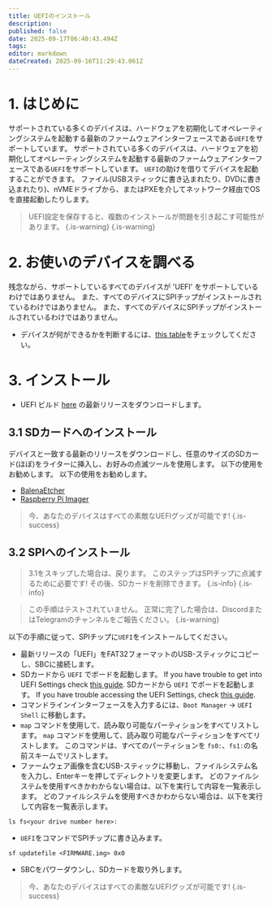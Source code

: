 ```yaml
---
title: UEFIのインストール
description:
published: false
date: 2025-09-17T06:40:43.494Z
tags:
editor: markdown
dateCreated: 2025-09-16T11:29:43.061Z
---
```


# 1. はじめに

サポートされている多くのデバイスは、ハードウェアを初期化してオペレーティングシステムを起動する最新のファームウェアインターフェースである`UEFI`をサポートしています。 サポートされている多くのデバイスは、ハードウェアを初期化してオペレーティングシステムを起動する最新のファームウェアインターフェースである`UEFI`をサポートしています。 `UEFI`の助けを借りてデバイスを起動することができます。 ファイル(USBスティックに書き込まれたり、DVDに書き込まれたり)、nVMEドライブから、またはPXEを介してネットワーク経由でOSを直接起動したりします。

> UEFI設定を保存すると、複数のインストールが問題を引き起こす可能性があります。
> {.is-warning}
> {.is-warning}

# 2. お使いのデバイスを調べる

残念ながら、サポートしているすべてのデバイスが 'UEFI' をサポートしているわけではありません。 また、すべてのデバイスにSPIチップがインストールされているわけではありません。 また、すべてのデバイスにSPIチップがインストールされているわけではありません。

- デバイスが何ができるかを判断するには、[this table](/en/table-of-supported-devices)をチェックしてください。

# 3. インストール

- UEFI ビルド [here](https://github.com/BredOS/edk2-rk3588/releases) の最新リリースをダウンロードします。

## 3.1 SDカードへのインストール

デバイスと一致する最新のリリースをダウンロードし、任意のサイズのSDカード(ほぼ)をライターに挿入し、お好みの点滅ツールを使用します。 以下の使用をお勧めします。 以下の使用をお勧めします。

- [BalenaEtcher](https://etcher.balena.io/)
- [Raspberry Pi Imager](https://github.com/raspberrypi/rpi-imager)

> 今、あなたのデバイスはすべての素敵なUEFIグッズが可能です!
> {.is-success}

## 3.2 SPIへのインストール

> 3.1をスキップした場合は、戻ります。 このステップはSPIチップに点滅するために必要です!
> その後、SDカードを削除できます。
> {.is-info}
> {.is-info}

> この手順はテストされていません。 正常に完了した場合は、DiscordまたはTelegramのチャンネルをご報告ください。
> {.is-warning}

以下の手順に従って、SPIチップに`UEFI`をインストールしてください。

- 最新リリースの「UEFI」をFAT32フォーマットのUSB-スティックにコピーし、SBCに接続します。
- SDカードから `UEFI` でボードを起動します。 If you have trouble to get into UEFI Settings check [this guide](/en/how-to/change-default-boot-order-rk3588#2.1-Accessing-the-Boot-Menu). SDカードから `UEFI` でボードを起動します。 If you have trouble accessing the UEFI Settings, check [this guide](/en/how-to/change-default-boot-order-rk3588#2.1-Accessing-the-Boot-Menu).
- コマンドラインインターフェースを入力するには、`Boot Manager` -> `UEFI Shell` に移動します。
- `map` コマンドを使用して、読み取り可能なパーティションをすべてリストします。 `map` コマンドを使用して、読み取り可能なパーティションをすべてリストします。 このコマンドは、すべてのパーティションを `fs0:`、`fs1:`の名前スキームでリストします。
- ファームウェア画像を含むUSB-スティックに移動し、ファイルシステム名を入力し、Enterキーを押してディレクトリを変更します。 どのファイルシステムを使用すべきかわからない場合は、以下を実行して内容を一覧表示します。 どのファイルシステムを使用すべきかわからない場合は、以下を実行して内容を一覧表示します。

```
ls fs<your drive number here>: 
```

- `UEFI`をコマンドでSPIチップに書き込みます。

```
sf updatefile <FIRMWARE.img> 0x0
```

- SBCをパワーダウンし、SDカードを取り外します。

> 今、あなたのデバイスはすべての素敵なUEFIグッズが可能です!
> {.is-success}

